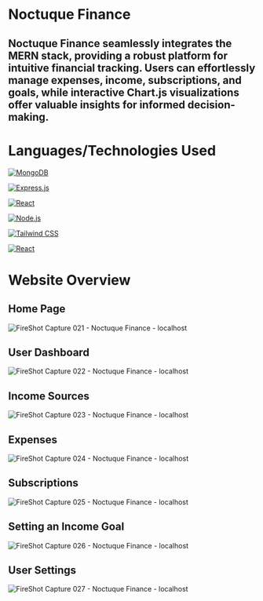 # Noctuque Finance

</hr>

<h2>Noctuque Finance seamlessly integrates the MERN stack, providing a robust platform for intuitive financial tracking. Users can effortlessly manage expenses, income, subscriptions, and goals, while interactive Chart.js visualizations offer valuable insights for informed decision-making.</h2>

<h1>Languages/Technologies Used</h1>

[MongoDB]: https://img.shields.io/badge/MongoDB-47A248?style=for-the-badge&logo=mongodb&logoColor=white
[MongoDB-url]: https://www.mongodb.com/
[![MongoDB][MongoDB]][MongoDB-url]

[Express.js]: https://img.shields.io/badge/Express.js-000000?style=for-the-badge&logo=express&logoColor=white
[Express.js-url]: https://expressjs.com/
[![Express.js][Express.js]][Express.js-url]

[React]: https://img.shields.io/badge/React-20232A?style=for-the-badge&logo=react&logoColor=61DAFB
[React-url]: https://reactjs.org/
[![React][React]][React-url]

[Node.js]: https://img.shields.io/badge/Node.js-43853D?style=for-the-badge&logo=node.js&logoColor=white
[Node.js-url]: https://nodejs.org/
[![Node.js][Node.js]][Node.js-url]

[Tailwind CSS]: https://img.shields.io/badge/Tailwind_CSS-38B2AC?style=for-the-badge&logo=tailwind-css&logoColor=white
[Tailwind CSS-url]: https://tailwindcss.com/
[![Tailwind CSS][Tailwind CSS]][Tailwind CSS-url]

[React]: https://img.shields.io/badge/React-20232A?style=for-the-badge&logo=react&logoColor=61DAFB
[React-url]: https://reactjs.org/
[![React][React]][React-url]

<h1>Website Overview</h1>

<h2>Home Page</h2>

![FireShot Capture 021 - Noctuque Finance - localhost](https://github.com/Colin-Harwood/Finance-tracker/assets/138476341/29f309bf-6e6e-4e8e-a13d-84baa0cdd96e)

<h2>User Dashboard</h2>

![FireShot Capture 022 - Noctuque Finance - localhost](https://github.com/Colin-Harwood/Finance-tracker/assets/138476341/43457603-00a7-4c62-a5c4-19848ba5d91c)

<h2>Income Sources</h2>

![FireShot Capture 023 - Noctuque Finance - localhost](https://github.com/Colin-Harwood/Finance-tracker/assets/138476341/a29c2cae-a65f-48b9-bc03-1d89f63b078f)

<h2>Expenses</h2>

![FireShot Capture 024 - Noctuque Finance - localhost](https://github.com/Colin-Harwood/Finance-tracker/assets/138476341/8c03fa6e-81cc-444d-92a3-396c0dea5c34)

<h2>Subscriptions</h2>

![FireShot Capture 025 - Noctuque Finance - localhost](https://github.com/Colin-Harwood/Finance-tracker/assets/138476341/8b889f88-1045-48b3-a142-9a8fbb0309d4)

<h2>Setting an Income Goal</h2>

![FireShot Capture 026 - Noctuque Finance - localhost](https://github.com/Colin-Harwood/Finance-tracker/assets/138476341/19ac9d5f-da9c-4b3c-92be-ac204581533b)

<h2>User Settings</h2>

![FireShot Capture 027 - Noctuque Finance - localhost](https://github.com/Colin-Harwood/Finance-tracker/assets/138476341/ba580c77-fc93-4daf-82c0-e58fb808a3fc)







